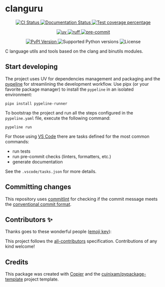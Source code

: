 # clanguru

<p align="center">
  <a href="https://github.com/cuinixam/clanguru/actions/workflows/ci.yml?query=branch%3Amain">
    <img src="https://img.shields.io/github/actions/workflow/status/cuinixam/clanguru/ci.yml?branch=main&label=CI&logo=github&style=flat-square" alt="CI Status" >
  </a>
  <a href="https://clanguru.readthedocs.io">
    <img src="https://img.shields.io/readthedocs/clanguru.svg?logo=read-the-docs&logoColor=fff&style=flat-square" alt="Documentation Status">
  </a>
  <a href="https://codecov.io/gh/cuinixam/clanguru">
    <img src="https://img.shields.io/codecov/c/github/cuinixam/clanguru.svg?logo=codecov&logoColor=fff&style=flat-square" alt="Test coverage percentage">
  </a>
</p>
<p align="center">
  <a href="https://github.com/astral-sh/uv">
    <img src="https://img.shields.io/endpoint?url=https://raw.githubusercontent.com/astral-sh/uv/main/assets/badge/v0.json" alt="uv">
  </a>
  <a href="https://github.com/astral-sh/ruff">
    <img src="https://img.shields.io/endpoint?url=https://raw.githubusercontent.com/astral-sh/ruff/main/assets/badge/v2.json" alt="ruff">
  </a>
  <a href="https://github.com/pre-commit/pre-commit">
    <img src="https://img.shields.io/badge/pre--commit-enabled-brightgreen?logo=pre-commit&logoColor=white&style=flat-square" alt="pre-commit">
  </a>
</p>
<p align="center">
  <a href="https://pypi.org/project/clanguru/">
    <img src="https://img.shields.io/pypi/v/clanguru.svg?logo=python&logoColor=fff&style=flat-square" alt="PyPI Version">
  </a>
  <img src="https://img.shields.io/pypi/pyversions/clanguru.svg?style=flat-square&logo=python&amp;logoColor=fff" alt="Supported Python versions">
  <img src="https://img.shields.io/pypi/l/clanguru.svg?style=flat-square" alt="License">
</p>

C language utils and tools based on the clang and binutils modules.

## Start developing

The project uses UV for dependencies management and packaging and the [pypeline](https://github.com/cuinixam/pypeline) for streamlining the development workflow.
Use pipx (or your favorite package manager) to install the `pypeline` in an isolated environment:

```shell
pipx install pypeline-runner
```

To bootstrap the project and run all the steps configured in the `pypeline.yaml` file, execute the following command:

```shell
pypeline run
```

For those using [VS Code](https://code.visualstudio.com/) there are tasks defined for the most common commands:

- run tests
- run pre-commit checks (linters, formatters, etc.)
- generate documentation

See the `.vscode/tasks.json` for more details.

## Committing changes

This repository uses [commitlint](https://github.com/conventional-changelog/commitlint) for checking if the commit message meets the [conventional commit format](https://www.conventionalcommits.org/en).

## Contributors ✨

Thanks goes to these wonderful people ([emoji key](https://allcontributors.org/docs/en/emoji-key)):

<!-- prettier-ignore-start -->
<!-- ALL-CONTRIBUTORS-LIST:START - Do not remove or modify this section -->
<!-- markdownlint-disable -->
<!-- markdownlint-enable -->
<!-- ALL-CONTRIBUTORS-LIST:END -->
<!-- prettier-ignore-end -->

This project follows the [all-contributors](https://github.com/all-contributors/all-contributors) specification. Contributions of any kind welcome!

## Credits

This package was created with
[Copier](https://copier.readthedocs.io/) and the
[cuinixam/pypackage-template](https://github.com/cuinixam/pypackage-template)
project template.
